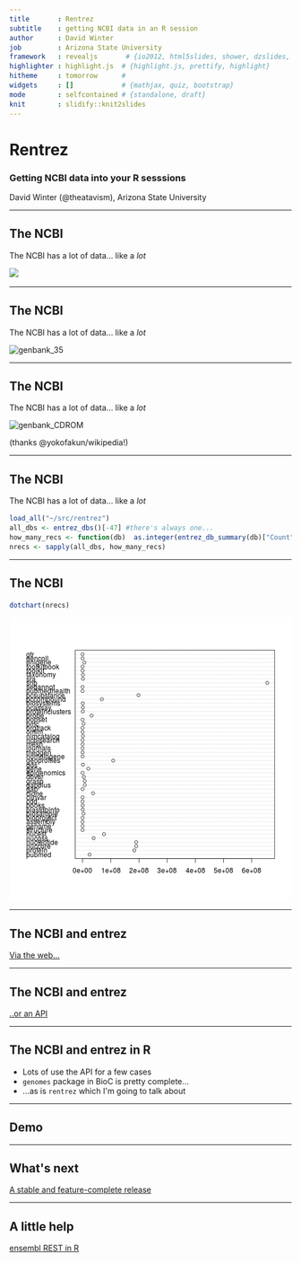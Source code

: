```yaml
---
title       : Rentrez 
subtitle    : getting NCBI data in an R session
author      : David Winter 
job         : Arizona State University
framework   : revealjs       # {io2012, html5slides, shower, dzslides, ...}
highlighter : highlight.js  # {highlight.js, prettify, highlight}
hitheme     : tomorrow      # 
widgets     : []            # {mathjax, quiz, bootstrap}
mode        : selfcontained # {standalone, draft}
knit        : slidify::knit2slides
---
```


# Rentrez
### Getting NCBI data into your R sesssions
David Winter (@theatavism), Arizona State University

--- 

## The NCBI

The NCBI has a lot of data... like a _lot_


<img src='http://upload.wikimedia.org/wikipedia/commons/b/bb/NucleotideSequences_86_87.jpeg' width=300px>

---

## The NCBI

The NCBI has a lot of data... like a _lot_

![genbank_35](http://upload.wikimedia.org/wikipedia/commons/8/86/Genbank63FloppyDisk.jpg)

---


## The NCBI

The NCBI has a lot of data... like a _lot_

![genbank_CDROM](http://upload.wikimedia.org/wikipedia/commons/2/24/Genbank100CD.jpg)

(thanks @yokofakun/wikipedia!)

---


## The NCBI

The NCBI has a lot of data... like a _lot_


```r
load_all("~/src/rentrez")
all_dbs <- entrez_dbs()[-47] #there's always one...
how_many_recs <- function(db)  as.integer(entrez_db_summary(db)["Count"]) 
nrecs <- sapply(all_dbs, how_many_recs)
```

---

## The NCBI 


```r
dotchart(nrecs)
```

![plot of chunk dotchart](assets/fig/dotchart-1.png) 

---

## The NCBI and entrez

[Via the web...](http://www.ncbi.nlm.nih.gov/)

---

## The NCBI and entrez

[..or an API](http://www.ncbi.nlm.nih.gov/books/NBK25501/)

---

## The NCBI and entrez in R

 * Lots of use the API for a few cases
 * `genomes` package in BioC is pretty complete...
 * ...as is `rentrez` which I'm going to talk about

---

## Demo

---

## What's next

[A stable and feature-complete
release](https://github.com/ropensci/rentrez/milestones)

---

## A little help

[ensembl REST in R](https://github.com/dwinter/rensembl)
 



